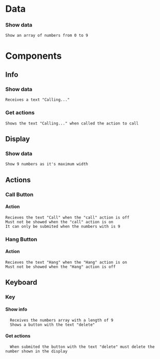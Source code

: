# Data

### Show data

    Show an array of numbers from 0 to 9

# Components

## Info

### Show data

    Receives a text "Calling..."

### Get actions

    Shows the text "Calling..." when called the action to call

## Display

### Show data

    Show 9 numbers as it's maximum width

## Actions

### Call Button

#### Action

    Recieves the text "Call" when the "call" action is off
    Must not be showed when the "call" action is on
    It can only be submited when the numbers with is 9

### Hang Button

#### Action

    Recieves the text "Hang" when the "Hang" action is on
    Must not be showed when the "Hang" action is off

## Keyboard

### Key

#### Show info

      Receives the numbers array with a length of 9
      Shows a button with the text "delete"

#### Get actions

      When submited the button with the text "delete" must delete the number shown in the display
